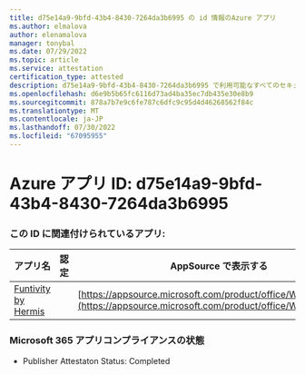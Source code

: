 ```yaml
---
title: d75e14a9-9bfd-43b4-8430-7264da3b6995 の id 情報のAzure アプリ
ms.author: elmalova
author: elenamalova
manager: tonybal
ms.date: 07/29/2022
ms.topic: article
ms.service: attestation
certification_type: attested
description: d75e14a9-9bfd-43b4-8430-7264da3b6995 で利用可能なすべてのセキュリティとコンプライアンス情報。
ms.openlocfilehash: d6e9b5b65fc6116d73ad4ba35ec7db435e30e8b9
ms.sourcegitcommit: 878a7b7e9c6fe787c6dfc9c95d4d46268562f84c
ms.translationtype: MT
ms.contentlocale: ja-JP
ms.lasthandoff: 07/30/2022
ms.locfileid: "67095955"
---
```

# <a name="azure-app-id-d75e14a9-9bfd-43b4-8430-7264da3b6995"></a>Azure アプリ ID: d75e14a9-9bfd-43b4-8430-7264da3b6995


### <a name="apps-associated-with-this-id"></a>この ID に関連付けられているアプリ:
| **アプリ名** | **認定** | **AppSource で表示する** |
|--------------|---------------|-----------------------|
| [Funtivity by Hermis](../forward/WA200004244.md) |  | [https://appsource.microsoft.com/product/office/WA200004244](https://appsource.microsoft.com/product/office/WA200004244) |

### <a name="microsoft-365-app-compliance-status"></a>Microsoft 365 アプリコンプライアンスの状態
- Publisher Attestaton Status: Completed
